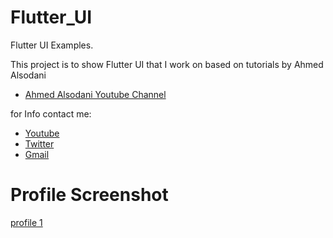 # Flutter_UI

Flutter UI Examples.

This project is to show Flutter UI that I work on based on tutorials by Ahmed Alsodani

- [Ahmed Alsodani Youtube Channel](https://www.youtube.com/channel/UCOpuLcVZXl8C642cJVAC0VA)

for Info contact me:

- [Youtube](https://www.youtube.com/channel/UCIM3DO-76kBze4xx1IIv1Jg)
- [Twitter](https://twitter.com/mohammedettayby)
- [Gmail](mohammed.ettayby@gmail.com)

# Profile Screenshot

[profile 1](flutter_02.png)
